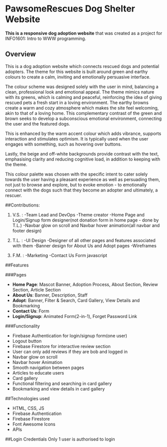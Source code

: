 # PawsomeRescues Dog Shelter Website

**This is a responsive dog adoption website** that was created as a project for INFO1601: Intro to WWW programming.

## Overview
This is a dog adoption website which connects rescued dogs and potential adopters. The theme for this website is built around green and earthy colours to create a calm, inviting and emotionally persuasive interface.

The colour scheme was designed solely with the user in mind, balancing a clean, professional look and emotional appeal. The theme mimics nature with its greens, which is calming and peaceful, reinforcing the idea of giving rescued pets a fresh start in a loving environment. The earthy browns create a warm and cozy atmosphere which makes the site feel welcoming, akin to that of a loving home. This complementary contrast of the green and brown seeks to develop a subconscious emotional environment, connecting the user and the featured dogs. 

This is enhanced by the warm accent colour which adds vibrance, supports interaction and stimulates optimism. It is typically used when the user engages with something, such as hovering over buttons. 

Lastly, the beige and off-white backgrounds provide contrast with the text, emphasising clarity and reducing cognitive load, in addition to keeping with the theme.

This colour palette was chosen with the specific intent to cater solely towards the user having a pleasant experience as well as persuading them, not just to browse and explore, but to evoke emotion - to emotionally connect with the dogs such that they become an adopter and ultimately, a rescuer.

##Contributions:
1. V.S. :
    -Team Lead and DevOps
    -Theme creator
    -Home Page and Login/Signup form designer(not donation form in home page - done by T.L.)
    -Navbar glow on scroll and Navbar hover animation(all navbar and footer design)

2. T.L. :
    -UI Design
    -Designer of all other pages and features associated with them
    -Banner design for About Us and Adopt pages
    -Wireframes

3. F.M. :
    -Marketing 
    -Contact Us Form javascript

##Features

###Pages
- **Home Page**: Mascot Banner, Adoption Process, About Section, Review Section, Article Section
- **About Us**: Banner, Description, Staff
- **Adopt**: Banner, Filter & Search, Card Gallery, View Details and Bookmarking
- **Contact Us**: Form
- **Login/Signup**: Animated Form(2-in-1), Forget Password Link

###Functionality
- Firebase Authentication for login/signup form(one user)
- Logout button
- Firebase Firestore for interactive review section
- User can only add reviews if they are bob and logged in
- Navbar glow on scroll
- Navbar hover Animation
- Smooth navigation between pages
- Articles to educate users
- Card gallery
- Functional filtering and searching in card gallery
- Bookmarking and view details in card gallery

##Technologies used
- HTML, CSS, JS
- Firebase Authentication
- Firebase Firestore
- Font Awesome Icons
- APIs

##Login Credentials
Only 1 user is authorised to login


